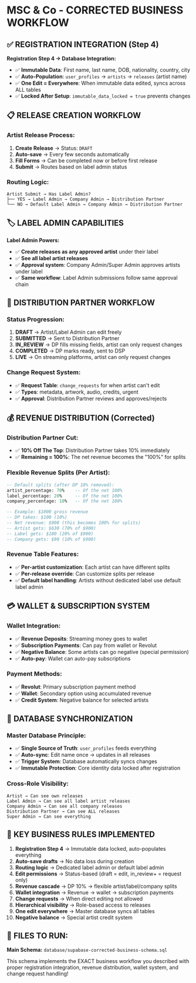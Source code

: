 # MSC & Co - CORRECTED BUSINESS WORKFLOW

## ✅ REGISTRATION INTEGRATION (Step 4)

**Registration Step 4 → Database Integration:**
- ✅ **Immutable Data**: First name, last name, DOB, nationality, country, city
- ✅ **Auto-Population**: `user_profiles` → `artists` → `releases` (artist name)
- ✅ **One Edit = Everywhere**: When immutable data edited, syncs across ALL tables
- ✅ **Locked After Setup**: `immutable_data_locked = true` prevents changes

## 📋 RELEASE CREATION WORKFLOW

### Artist Release Process:
1. **Create Release** → Status: `DRAFT`
2. **Auto-save** → Every few seconds automatically
3. **Fill Forms** → Can be completed now or before first release
4. **Submit** → Routes based on label admin status

### Routing Logic:
```
Artist Submit → Has Label Admin?
├── YES → Label Admin → Company Admin → Distribution Partner
└── NO → Default Label Admin → Company Admin → Distribution Partner
```

## 🏷️ LABEL ADMIN CAPABILITIES

**Label Admin Powers:**
- ✅ **Create releases as any approved artist** under their label
- ✅ **See all label artist releases**
- ✅ **Approval system**: Company Admin/Super Admin approves artists under label
- ✅ **Same workflow**: Label Admin submissions follow same approval chain

## 📡 DISTRIBUTION PARTNER WORKFLOW

### Status Progression:
1. **DRAFT** → Artist/Label Admin can edit freely
2. **SUBMITTED** → Sent to Distribution Partner  
3. **IN_REVIEW** → DP fills missing fields, artist can only request changes
4. **COMPLETED** → DP marks ready, sent to DSP
5. **LIVE** → On streaming platforms, artist can only request changes

### Change Request System:
- ✅ **Request Table**: `change_requests` for when artist can't edit
- ✅ **Types**: metadata, artwork, audio, credits, urgent
- ✅ **Approval**: Distribution Partner reviews and approves/rejects

## 💰 REVENUE DISTRIBUTION (Corrected)

### Distribution Partner Cut:
- ✅ **10% Off The Top**: Distribution Partner takes 10% immediately
- ✅ **Remaining = 100%**: The net revenue becomes the "100%" for splits

### Flexible Revenue Splits (Per Artist):
```sql
-- Default splits (after DP 10% removed):
artist_percentage: 70%    -- Of the net 100%
label_percentage: 20%     -- Of the net 100%  
company_percentage: 10%   -- Of the net 100%

-- Example: $1000 gross revenue
-- DP takes: $100 (10%)
-- Net revenue: $900 (this becomes 100% for splits)
-- Artist gets: $630 (70% of $900)
-- Label gets: $180 (20% of $900)
-- Company gets: $90 (10% of $900)
```

### Revenue Table Features:
- ✅ **Per-artist customization**: Each artist can have different splits
- ✅ **Per-release override**: Can customize splits per release
- ✅ **Default label handling**: Artists without dedicated label use default label admin

## 💳 WALLET & SUBSCRIPTION SYSTEM

### Wallet Integration:
- ✅ **Revenue Deposits**: Streaming money goes to wallet
- ✅ **Subscription Payments**: Can pay from wallet or Revolut
- ✅ **Negative Balance**: Some artists can go negative (special permission)
- ✅ **Auto-pay**: Wallet can auto-pay subscriptions

### Payment Methods:
- ✅ **Revolut**: Primary subscription payment method
- ✅ **Wallet**: Secondary option using accumulated revenue
- ✅ **Credit System**: Negative balance for selected artists

## 🔄 DATABASE SYNCHRONIZATION

### Master Database Principle:
- ✅ **Single Source of Truth**: `user_profiles` feeds everything
- ✅ **Auto-sync**: Edit name once → updates in all releases
- ✅ **Trigger System**: Database automatically syncs changes
- ✅ **Immutable Protection**: Core identity data locked after registration

### Cross-Role Visibility:
```
Artist → Can see own releases
Label Admin → Can see all label artist releases  
Company Admin → Can see all company releases
Distribution Partner → Can see ALL releases
Super Admin → Can see everything
```

## 🎯 KEY BUSINESS RULES IMPLEMENTED

1. **Registration Step 4** → Immutable data locked, auto-populates everything
2. **Auto-save drafts** → No data loss during creation
3. **Routing logic** → Dedicated label admin or default label admin
4. **Edit permissions** → Status-based (draft = edit, in_review+ = request only)
5. **Revenue cascade** → DP 10% → flexible artist/label/company splits
6. **Wallet integration** → Revenue → wallet → subscription payments
7. **Change requests** → When direct editing not allowed
8. **Hierarchical visibility** → Role-based access to releases
9. **One edit everywhere** → Master database syncs all tables
10. **Negative balance** → Special artist credit system

## 📁 FILES TO RUN:

**Main Schema:** `database/supabase-corrected-business-schema.sql`

This schema implements the EXACT business workflow you described with proper registration integration, revenue distribution, wallet system, and change request handling!
